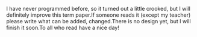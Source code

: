 I have never programmed before, so it turned out a little crooked, but I will definitely improve this term paper.If someone reads it (except my teacher) please write what can be added, changed.There is no design yet, but I will finish it soon.To all who read have a nice day!
